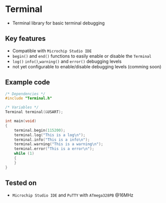 # Terminal
- Terminal library for basic terminal debugging

## Key features
- Compatible with `Microchip Studio IDE`
- ```begin()``` and ```end()``` functions to easily enable or disable the `Terminal`
- ```log()``` ```info()```,```warning()``` and ```error()``` debugging levels
- not yet configurable to enable/disable debugging levels (comming soon)

## Example code
```C
/* Dependencies */
#include "Terminal.h"

/* Variables */
Terminal terminal(&USART);

int main(void)
{
    terminal.begin(115200);
    terminal.log("This is a log\n");
    terminal.info("This is a info\n");
    terminal.warning("This is a warning\n");
    terminal.error("This is a error\n");
    while (1) 
    {
    }
}
```

## Tested on
- `Microchip Studio IDE` and `PuTTY` with `ATmega328PB` @16MHz